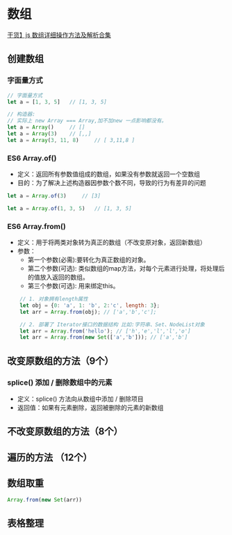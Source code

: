 # 数组

[干货】js 数组详细操作方法及解析合集](https://juejin.cn/post/6844903614918459406?utm_source=gold_browser_extension%3Futm_source%3Dgold_browser_extension#heading-0)


## 创建数组
### 字面量方式

```javascript
// 字面量方式
let a = [1, 3, 5]   // [1, 3, 5]

// 构造器:
// 实际上 new Array === Array,加不加new 一点影响都没有。
let a = Array()     // [] 
let a = Array(3)    // [,,] 
let a = Array(3, 11, 8)     // [ 3,11,8 ]
```

### ES6 Array.of()

- 定义：返回所有参数值组成的数组，如果没有参数就返回一个空数组
- 目的：为了解决上述构造器因参数个数不同，导致的行为有差异的问题

```javascript
let a = Array.of(3)     // [3]

let a = Array.of(1, 3, 5)   // [1, 3, 5]
```

### ES6 Array.from()

- 定义：用于将两类对象转为真正的数组（不改变原对象，返回新数组）
- 参数：
    - 第一个参数(必需):要转化为真正数组的对象。
    - 第二个参数(可选): 类似数组的map方法，对每个元素进行处理，将处理后的值放入返回的数组。
    - 第三个参数(可选): 用来绑定this。

```javascript
    // 1. 对象拥有length属性
    let obj = {0: 'a', 1: 'b', 2:'c', length: 3};
    let arr = Array.from(obj); // ['a','b','c'];

    // 2. 部署了 Iterator接口的数据结构 比如:字符串、Set、NodeList对象
    let arr = Array.from('hello'); // ['h','e','l','l','o']
    let arr = Array.from(new Set(['a','b'])); // ['a','b']
```



## 改变原数组的方法（9个）

### splice() 添加 / 删除数组中的元素

- 定义：splice() 方法向从数组中添加 / 删除项目
- 返回值：如果有元素删除，返回被删除的元素的新数组 

## 不改变原数组的方法（8个）

## 遍历的方法 （12个）




##  数组取重
```javascript
Array.from(new Set(arr))
```


## 表格整理
<arrayMethod/>
